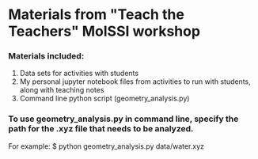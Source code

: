 # Materials from "Teach the Teachers" MolSSI workshop
### Materials included:
1.  Data sets for activities with students
2.  My personal jupyter notebook files from activities to run with students, along with teaching notes
3.  Command line python script (geometry_analysis.py)

### To use geometry_analysis.py in command line, specify the path for the .xyz file that needs to be analyzed.
For example: $ python geometry_analysis.py data/water.xyz

